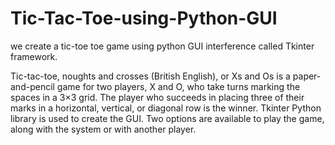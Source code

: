 # Tic-Tac-Toe-using-Python-GUI
we create a tic-toe toe game using python GUI interference called Tkinter framework.

Tic-tac-toe, noughts and crosses (British English), or Xs and Os is a paper-and-pencil game for two players,
X and O, who take turns marking the spaces in a 3×3 grid. 
The player who succeeds in placing three of their marks in a horizontal, vertical, or diagonal row is the winner.
Tkinter Python library is used to create the GUI. 
Two options are available to play the game, along with the system or with another player.
